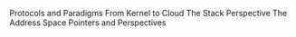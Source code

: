 Protocols and Paradigms
From Kernel to Cloud
The Stack Perspective
The Address Space
Pointers and Perspectives
